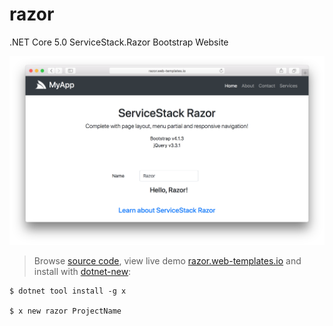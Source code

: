 # razor

.NET Core 5.0 ServiceStack.Razor Bootstrap Website

[![](https://raw.githubusercontent.com/ServiceStack/Assets/master/csharp-templates/razor.png)](http://razor.web-templates.io/)

> Browse [source code](https://github.com/NetCoreTemplates/razor), view live demo [razor.web-templates.io](http://razor.web-templates.io) and install with [dotnet-new](https://docs.servicestack.net/dotnet-new):

    $ dotnet tool install -g x

    $ x new razor ProjectName

